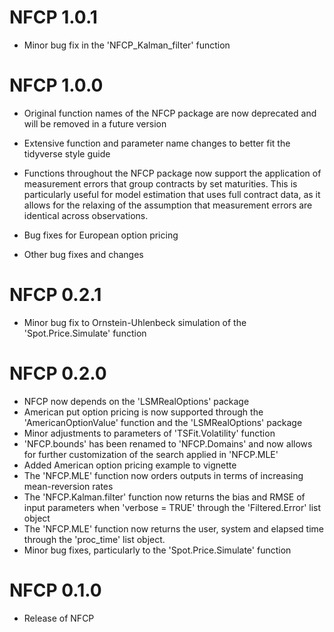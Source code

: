 # NFCP 1.0.1

- Minor bug fix in the 'NFCP_Kalman_filter' function

# NFCP 1.0.0

- Original function names of the NFCP package are now deprecated and will be removed in a future version

- Extensive function and parameter name changes to better fit the tidyverse style guide

- Functions throughout the NFCP package now support the application of measurement errors that group contracts by set maturities. This is particularly useful for model estimation that uses full contract data, as it allows for the relaxing of the assumption that measurement errors are identical across observations.

- Bug fixes for European option pricing

- Other bug fixes and changes

# NFCP 0.2.1

- Minor bug fix to Ornstein-Uhlenbeck simulation of the 'Spot.Price.Simulate' function

# NFCP 0.2.0

- NFCP now depends on the 'LSMRealOptions' package
- American put option pricing is now supported through the 'AmericanOptionValue' function and the 'LSMRealOptions' package
- Minor adjustments to parameters of 'TSFit.Volatility' function
- 'NFCP.bounds' has been renamed to 'NFCP.Domains' and now allows for further customization of the search applied in 'NFCP.MLE'
- Added American option pricing example to vignette
- The 'NFCP.MLE' function now orders outputs in terms of increasing mean-reversion rates
- The 'NFCP.Kalman.filter' function now returns the bias and RMSE of input parameters when 'verbose = TRUE' through the 'Filtered.Error' list object
- The 'NFCP.MLE' function now returns the user, system and elapsed time through the 'proc_time' list object.
- Minor bug fixes, particularly to the 'Spot.Price.Simulate' function


# NFCP 0.1.0

* Release of NFCP
